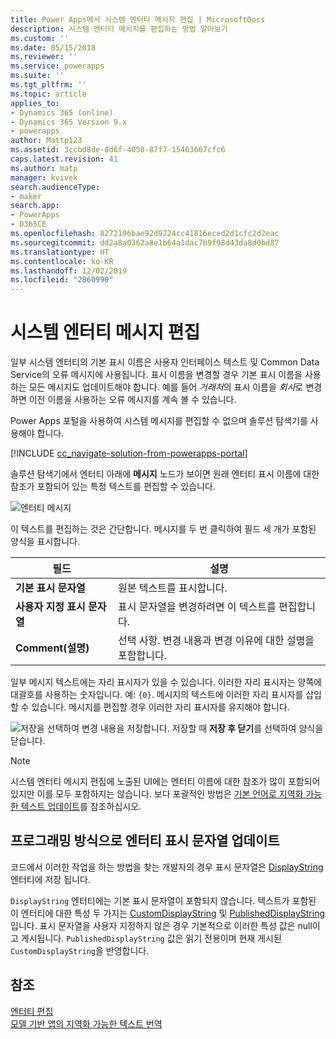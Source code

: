 ```yaml
---
title: Power Apps에서 시스템 엔터티 메시지 편집 | MicrosoftDocs
description: 시스템 엔터티 메시지를 편집하는 방법 알아보기
ms.custom: ''
ms.date: 05/15/2018
ms.reviewer: ''
ms.service: powerapps
ms.suite: ''
ms.tgt_pltfrm: ''
ms.topic: article
applies_to:
- Dynamics 365 (online)
- Dynamics 365 Version 9.x
- powerapps
author: Mattp123
ms.assetid: 3ccbd8de-8d6f-4058-87f7-15463667cfc6
caps.latest.revision: 41
ms.author: matp
manager: kvivek
search.audienceType:
- maker
search.app:
- PowerApps
- D365CE
ms.openlocfilehash: 8272196bae92d9724cc41816eced2d1cfc2d2eac
ms.sourcegitcommit: dd2a8a0362a8e1b64a1dac7b9f98d43da8d0bd87
ms.translationtype: HT
ms.contentlocale: ko-KR
ms.lasthandoff: 12/02/2019
ms.locfileid: "2860990"
---
```

# <a name="edit-system-entity-messages"></a>시스템 엔터티 메시지 편집

일부 시스템 엔터티의 기본 표시 이름은 사용자 인터페이스 텍스트 및 Common Data Service의 오류 메시지에 사용됩니다. 표시 이름을 변경할 경우 기본 표시 이름을 사용하는 모든 메시지도 업데이트해야 합니다. 예를 들어 *거래처*의 표시 이름을 *회사*로 변경하면 이전 이름을 사용하는 오류 메시지를 계속 볼 수 있습니다.  

Power Apps 포털을 사용하여 시스템 메시지를 편집할 수 없으며 솔루션 탐색기를 사용해야 합니다.

[!INCLUDE [cc_navigate-solution-from-powerapps-portal](../../includes/cc_navigate-solution-from-powerapps-portal.md)]

솔루션 탐색기에서 엔터티 아래에 **메시지** 노드가 보이면 원래 엔터티 표시 이름에 대한 참조가 포함되어 있는 특정 텍스트를 편집할 수 있습니다. 

![엔터티 메시지](../model-driven-apps/media/entity-messages.png)

이 텍스트를 편집하는 것은 간단합니다. 메시지를 두 번 클릭하여 필드 세 개가 포함된 양식을 표시합니다.  
  
|필드|설명|  
|-----------|-----------------|  
|**기본 표시 문자열**|원본 텍스트를 표시합니다.|  
|**사용자 지정 표시 문자열**|표시 문자열을 변경하려면 이 텍스트를 편집합니다.|  
|**Comment(설명)**|선택 사항. 변경 내용과 변경 이유에 대한 설명을 포함합니다.|  
  
일부 메시지 텍스트에는 자리 표시자가 있을 수 있습니다. 이러한 자리 표시자는 양쪽에 대괄호를 사용하는 숫자입니다. 예: `{0}`. 메시지의 텍스트에 이러한 자리 표시자를 삽입할 수 있습니다. 메시지를 편집할 경우 이러한 자리 표시자를 유지해야 합니다. 

![저장](media/save-entity-icon-solution-explorer.png)을 선택하여 변경 내용을 저장합니다. 저장할 때 **저장 후 닫기**를 선택하여 양식을 닫습니다.

> [!NOTE]
> 시스템 엔터티 메시지 편집에 노출된 UI에는 엔터티 이름에 대한 참조가 많이 포함되어 있지만 이를 모두 포함하지는 않습니다. 보다 포괄적인 방법은 [기본 언어로 지역화 가능한 텍스트 업데이트](../model-driven-apps/translate-localizable-text.md#updating-localizable-text-in-the-base-language)를 참조하십시오.

## <a name="programmatically-update-entity-display-strings"></a>프로그래밍 방식으로 엔터티 표시 문자열 업데이트

코드에서 이러한 작업을 하는 방법을 찾는 개발자의 경우 표시 문자열은 [DisplayString](../../developer/common-data-service/reference/entities/displaystring.md) 엔터티에 저장 됩니다. 

`DisplayString` 엔터티에는 기본 표시 문자열이 포함되지 않습니다. 텍스트가 포함된 이 엔터티에 대한 특성 두 가지는 [CustomDisplayString](../../developer/common-data-service/reference/entities/displaystring.md#BKMK_CustomDisplayString) 및 [PublishedDisplayString](../../developer/common-data-service/reference/entities/displaystring.md#BKMK_PublishedDisplayString)입니다. 표시 문자열을 사용자 지정하지 않은 경우 기본적으로 이러한 특성 값은 null이고 게시됩니다. `PublishedDisplayString` 값은 읽기 전용이며 현재 게시된 `CustomDisplayString`을 반영합니다.
 
## <a name="see-also"></a>참조
[엔터티 편집](edit-entities.md)<br />
[모델 기반 앱의 지역화 가능한 텍스트 번역](../model-driven-apps/translate-localizable-text.md)
